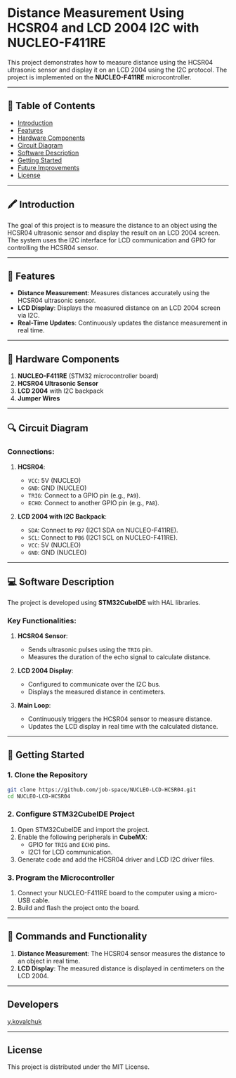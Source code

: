 # Distance Measurement Using HCSR04 and LCD 2004 I2C with NUCLEO-F411RE

This project demonstrates how to measure distance using the HCSR04 ultrasonic sensor and display it on an LCD 2004 using the I2C protocol. The project is implemented on the **NUCLEO-F411RE** microcontroller.

---

## 💜 Table of Contents

- [Introduction](#introduction)
- [Features](#features)
- [Hardware Components](#hardware-components)
- [Circuit Diagram](#circuit-diagram)
- [Software Description](#software-description)
- [Getting Started](#getting-started)
- [Future Improvements](#future-improvements)
- [License](#license)

---

## 🖍 Introduction

The goal of this project is to measure the distance to an object using the HCSR04 ultrasonic sensor and display the result on an LCD 2004 screen. The system uses the I2C interface for LCD communication and GPIO for controlling the HCSR04 sensor.

---

## 🌟 Features

- **Distance Measurement**: Measures distances accurately using the HCSR04 ultrasonic sensor.
- **LCD Display**: Displays the measured distance on an LCD 2004 screen via I2C.
- **Real-Time Updates**: Continuously updates the distance measurement in real time.

---

## 💪 Hardware Components

1. **NUCLEO-F411RE** (STM32 microcontroller board)
2. **HCSR04 Ultrasonic Sensor**
3. **LCD 2004** with I2C backpack
4. **Jumper Wires**

---

## 🔍 Circuit Diagram

### Connections:

1. **HCSR04**:
   - `VCC`: 5V (NUCLEO)
   - `GND`: GND (NUCLEO)
   - `TRIG`: Connect to a GPIO pin (e.g., `PA9`).
   - `ECHO`: Connect to another GPIO pin (e.g., `PA8`).

2. **LCD 2004 with I2C Backpack**:
   - `SDA`: Connect to `PB7` (I2C1 SDA on NUCLEO-F411RE).
   - `SCL`: Connect to `PB6` (I2C1 SCL on NUCLEO-F411RE).
   - `VCC`: 5V (NUCLEO)
   - `GND`: GND (NUCLEO)

---

## 💻 Software Description

The project is developed using **STM32CubeIDE** with HAL libraries.

### Key Functionalities:

1. **HCSR04 Sensor**:
   - Sends ultrasonic pulses using the `TRIG` pin.
   - Measures the duration of the echo signal to calculate distance.

2. **LCD 2004 Display**:
   - Configured to communicate over the I2C bus.
   - Displays the measured distance in centimeters.

3. **Main Loop**:
   - Continuously triggers the HCSR04 sensor to measure distance.
   - Updates the LCD display in real time with the calculated distance.

---

## 🚀 Getting Started

### 1. Clone the Repository

```bash
git clone https://github.com/job-space/NUCLEO-LCD-HCSR04.git
cd NUCLEO-LCD-HCSR04
```

### 2. Configure STM32CubeIDE Project

1. Open STM32CubeIDE and import the project.
2. Enable the following peripherals in **CubeMX**:
   - GPIO for `TRIG` and `ECHO` pins.
   - I2C1 for LCD communication.
3. Generate code and add the HCSR04 driver and LCD I2C driver files.

### 3. Program the Microcontroller

1. Connect your NUCLEO-F411RE board to the computer using a micro-USB cable.
2. Build and flash the project onto the board.

---

## 🔐 Commands and Functionality

1. **Distance Measurement**: The HCSR04 sensor measures the distance to an object in real time.
2. **LCD Display**: The measured distance is displayed in centimeters on the LCD 2004.

---

## Developers

[y.kovalchuk](https://github.com/job-space)

---

## License

This project is distributed under the MIT License.

